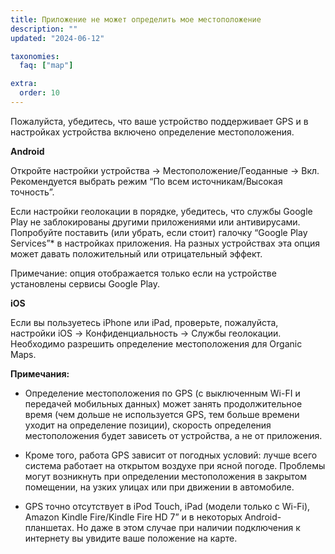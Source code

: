 ```yaml
---
title: Приложение не может определить мое местоположение
description: ""
updated: "2024-06-12"

taxonomies:
  faq: ["map"]

extra:
  order: 10
---
```


Пожалуйста, убедитесь, что ваше устройство поддерживает GPS и в настройках устройства включено определение местоположения.

**Android**

Откройте настройки устройства → Местоположение/Геоданные → Вкл. Рекомендуется выбрать режим “По всем источникам/Высокая точность”.

Если настройки геолокации в порядке, убедитесь, что службы Google Play не заблокированы другими приложениями или антивирусами. Попробуйте поставить (или убрать, если стоит) галочку “Google Play Services”* в настройках приложения. На разных устройствах эта опция может давать положительный или отрицательный эффект.

Примечание: опция отображается только если на устройстве установлены сервисы Google Play.

**iOS**

Если вы пользуетесь iPhone или iPad, проверьте, пожалуйста, настройки iOS → Конфиденциальность → Службы геолокации. Необходимо разрешить определение местоположения для Organic Maps.

**Примечания:**

* Определение местоположения по GPS (с выключенным Wi-FI и передачей мобильных данных) может занять продолжительное время (чем дольше не используется GPS, тем больше времени уходит на определение позиции), скорость определения местоположения будет зависеть от устройства, а не от приложения.

* Кроме того, работа GPS зависит от погодных условий: лучше всего система работает на открытом воздухе при ясной погоде. Проблемы могут возникнуть при определении местоположения в закрытом помещении, на узких улицах или при движении в автомобиле.

* GPS точно отсутствует в iPod Touch, iPad (модели только с Wi-Fi), Amazon Kindle Fire/Kindle Fire HD 7” и в некоторых Android-планшетах. Но даже в этом случае при наличии подключения к интернету вы увидите ваше положение на карте.
